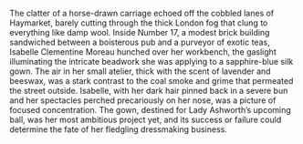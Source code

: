 The clatter of a horse-drawn carriage echoed off the cobbled lanes of Haymarket, barely cutting through the thick London fog that clung to everything like damp wool.  Inside Number 17, a modest brick building sandwiched between a boisterous pub and a purveyor of exotic teas,  Isabelle Clementine Moreau hunched over her workbench, the gaslight illuminating the intricate beadwork she was applying to a sapphire-blue silk gown.  The air in her small atelier, thick with the scent of lavender and beeswax, was a stark contrast to the coal smoke and grime that permeated the street outside. Isabelle, with her dark hair pinned back in a severe bun and her spectacles perched precariously on her nose, was a picture of focused concentration.  The gown, destined for Lady Ashworth’s upcoming ball, was her most ambitious project yet, and its success or failure could determine the fate of her fledgling dressmaking business.
